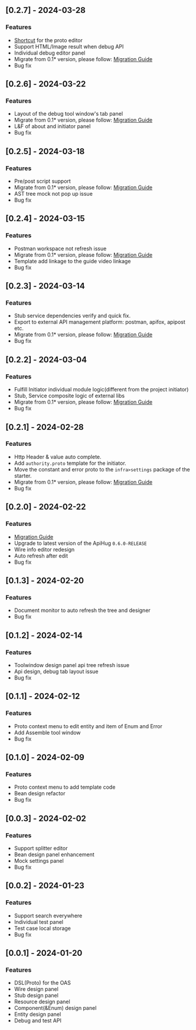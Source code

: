 <!-- Keep a Changelog guide -> https://keepachangelog.com -->

## [0.2.7] -  2024-03-28

### Features
- [Shortcut](../../IDE/008_01_edit_shortcut.md) for the proto editor
- Support HTML/Image result when debug API
- Individual debug editor panel
- Migrate from 0.1* version, please follow: [Migration Guide](../../versions/001-milestone.md)
- Bug fix

## [0.2.6] -  2024-03-22

### Features
- Layout of the debug tool window's tab panel
- Migrate from 0.1* version, please follow: [Migration Guide](../../versions/001-milestone.md)
- L&F of about and initiator panel
- Bug fix

## [0.2.5] -  2024-03-18

### Features
- Pre/post script support
- Migrate from 0.1* version, please follow: [Migration Guide](../../versions/001-milestone.md)
- AST tree mock not pop up issue
- Bug fix

## [0.2.4] -  2024-03-15

### Features
- Postman workspace not refresh issue
- Migrate from 0.1* version, please follow: [Migration Guide](../../versions/001-milestone.md)
- Template add linkage to the guide video linkage
- Bug fix

## [0.2.3] -  2024-03-14

### Features
- Stub service dependencies verify and quick fix.
- Export to external API management platform: postman, apifox, apipost etc.
- Migrate from 0.1* version, please follow: [Migration Guide](https://github.com/apihug/apihug.com/blob/master/docs/versions/001-milestone.md)
- Bug fix

## [0.2.2] -  2024-03-04

### Features
- Fulfill Initiator individual module logic(different from the project initiator)
- Stub, Service composite logic of external libs
- Migrate from 0.1* version, please follow: [Migration Guide](https://github.com/apihug/apihug.com/blob/master/docs/versions/001-milestone.md)
- Bug fix

## [0.2.1] -  2024-02-28

### Features
- Http Header & value auto complete.
- Add `authority.proto` template for the initiator.
- Move the constant and error proto to the `infra>settings` package of the starter.
- Migrate from 0.1* version, please follow: [Migration Guide](https://github.com/apihug/apihug.com/blob/master/docs/versions/001-milestone.md)
- Bug fix

## [0.2.0] -  2024-02-22

### Features
- [Migration Guide](https://github.com/apihug/apihug.com/blob/master/docs/versions/001-milestone.md)
- Upgrade to latest version of the ApiHug `0.6.0-RELEASE`
- Wire info editor redesign
- Auto refresh after edit
- Bug fix


## [0.1.3] -  2024-02-20

### Features
- Document monitor to auto refresh the tree and designer
- Bug fix


## [0.1.2] -  2024-02-14

### Features
- Toolwindow design panel api tree refresh issue
- Api design, debug tab layout issue
- Bug fix

## [0.1.1] -  2024-02-12

### Features
- Proto context menu to edit entity and item of Enum and Error
- Add Assemble tool window
- Bug fix

## [0.1.0] -  2024-02-09

### Features
- Proto context menu to add template code
- Bean design refactor
- Bug fix


## [0.0.3] -  2024-02-02

### Features
- Support splitter editor
- Bean design panel enhancement
- Mock settings panel
- Bug fix

## [0.0.2] -  2024-01-23

### Features
- Support search everywhere
- Individual test panel
- Test case local storage
- Bug fix

## [0.0.1] -  2024-01-20

### Features
- DSL(Proto) for the OAS
- Wire design panel
- Stub design panel
- Resource design panel
- Component(&Enum) design panel
- Entity design panel
- Debug and test API

